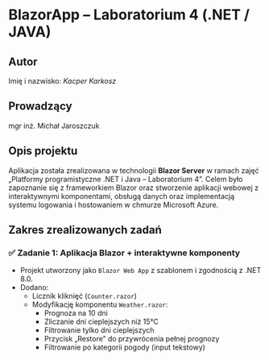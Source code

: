 # BlazorApp – Laboratorium 4 (.NET / JAVA)

## Autor
Imię i nazwisko: *Kacper Karkosz*  
## Prowadzący
mgr inż. Michał Jaroszczuk

## Opis projektu

Aplikacja została zrealizowana w technologii **Blazor Server** w ramach zajęć „Platformy programistyczne .NET i Java – Laboratorium 4”. Celem było zapoznanie się z frameworkiem Blazor oraz stworzenie aplikacji webowej z interaktywnymi komponentami, obsługą danych oraz implementacją systemu logowania i hostowaniem w chmurze Microsoft Azure.

## Zakres zrealizowanych zadań

### ✅ Zadanie 1: Aplikacja Blazor + interaktywne komponenty

- Projekt utworzony jako `Blazor Web App` z szablonem i zgodnością z .NET 8.0.
- Dodano:
  - Licznik kliknięć (`Counter.razor`)
  - Modyfikację komponentu `Weather.razor`:
    - Prognoza na 10 dni
    - Zliczanie dni cieplejszych niż 15°C
    - Filtrowanie tylko dni cieplejszych
    - Przycisk „Restore” do przywrócenia pełnej prognozy
    - Filtrowanie po kategorii pogody (input tekstowy)

